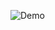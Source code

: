 ![Demo](https://cloud.githubusercontent.com/assets/7042043/19419533/efd8a65e-93d9-11e6-8628-427c6a333ca1.gif)
